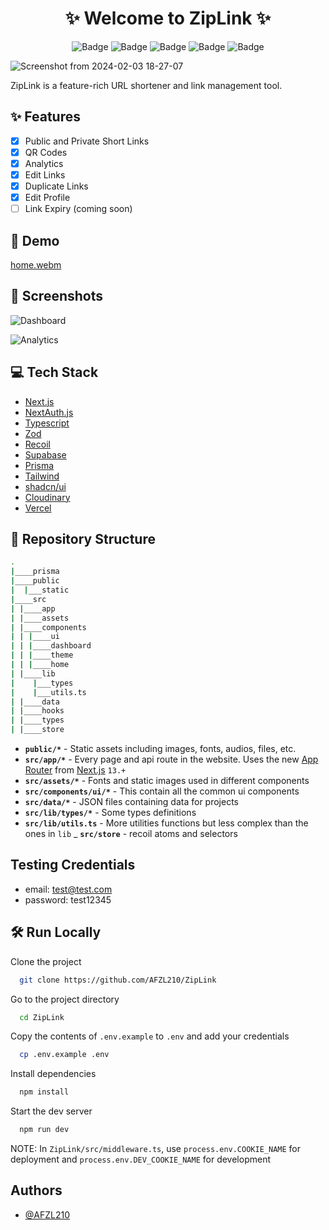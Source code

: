 <h1 align="center">
            ✨ Welcome to ZipLink ✨
</h1>

<div align="center">

![Badge](https://img.shields.io/badge/Tech_Stack-MERN-yellow) ![Badge](https://img.shields.io/badge/Version-1.2-green) ![Badge](https://img.shields.io/badge/License-Apache_2.0-blue) ![Badge](https://img.shields.io/badge/Type-OpenSource-orange) ![Badge](https://img.shields.io/badge/For-Students-red) 

</div>


![Screenshot from 2024-02-03 18-27-07](https://github.com/AFZL210/ZipLink/assets/79896602/561f9138-d6e1-4fd6-be30-a3cf4e8accc8)


ZipLink is a feature-rich URL shortener and link management tool.

## ✨ Features

- [x] Public and Private Short Links
- [x] QR Codes
- [x] Analytics
- [x] Edit Links
- [x] Duplicate Links
- [x] Edit Profile 
- [ ] Link Expiry (coming soon)

## 📍 Demo

[home.webm](https://github.com/AFZL210/ZipLink/assets/79896602/8170d6c3-fe6b-49fe-888a-5fa24edc4f7c)


## 📍 Screenshots

![Dashboard](https://res.cloudinary.com/diijgtg7l/image/upload/v1698670172/Screenshot_from_2023-10-30_18-17-50_ammj6o.png)

![Analytics](https://res.cloudinary.com/diijgtg7l/image/upload/v1698670225/Screenshot_from_2023-10-30_18-18-21_kzckzd.png)


## 💻 Tech Stack

- [Next.js](https://nextjs.org/)
- [NextAuth.js](https://next-auth.js.org/)
- [Typescript](https://www.typescriptlang.org/)
- [Zod](https://zod.dev/)
- [Recoil](https://recoiljs.org/)
- [Supabase](https://supabase.com/)
- [Prisma](https://www.prisma.io/)
- [Tailwind](https://tailwindcss.com/)
- [shadcn/ui](https://tailwindcss.com/)
- [Cloudinary](https://cloudinary.com/)
- [Vercel](https://ui.shadcn.com/)


## 📁 Repository Structure

```bash
.
|____prisma
|____public
|  |___static
|____src
| |____app
| |____assets
| |____components
| | |____ui
| | |____dashboard
| | |____theme
| | |____home
| |____lib
|    |___types
|    |___utils.ts
| |____data
| |____hooks
| |____types
| |____store
```

- **`public/*`** - Static assets including images, fonts, audios, files, etc.
- **`src/app/*`** - Every page and api route in the website. Uses the new [App Router](https://beta.nextjs.org/docs/getting-started#introducing-the-app-router) from [Next.js](https://nextjs.org/) `13.+`
- **`src/assets/*`** - Fonts and static images used in different components
- **`src/components/ui/*`** - This contain all the common ui components
- **`src/data/*`** - JSON files containing data for projects
- **`src/lib/types/*`** - Some types definitions
- **`src/lib/utils.ts`** - More utilities functions but less complex than the ones in `lib`
_ **`src/store`** - recoil atoms and selectors

## Testing Credentials
- email: test@test.com
- password: test12345


## 🛠️ Run Locally

Clone the project

```bash
  git clone https://github.com/AFZL210/ZipLink
```

Go to the project directory

```bash
  cd ZipLink
```

Copy the contents of ```.env.example``` to ```.env``` and add your credentials

```bash
  cp .env.example .env
```

Install dependencies

```bash
  npm install
```


Start the dev server

```bash
  npm run dev
```

NOTE: In ```ZipLink/src/middleware.ts```, use ```process.env.COOKIE_NAME``` for deployment and ```process.env.DEV_COOKIE_NAME``` for development


## Authors

- [@AFZL210](https://www.github.com/AFZL210)
